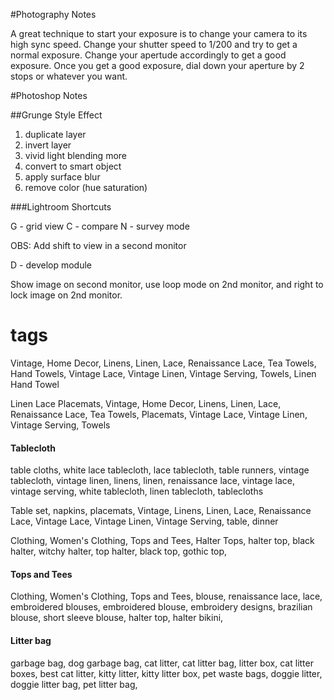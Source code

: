 
#Photography Notes

A great technique to start your exposure is to change your camera to its high sync speed. Change your shutter speed to 1/200 and try to get a normal exposure. Change your apertude accordingly to get a good exposure. Once you get a good exposure, dial down your aperture by 2 stops or whatever you want.

#Photoshop Notes

##Grunge Style Effect

1. duplicate layer
2. invert layer
3. vivid light blending more
4. convert to smart object
5. apply surface blur
6. remove color (hue saturation)


###Lightroom Shortcuts

G - grid view
C - compare
N - survey mode

OBS: Add shift to view in a second monitor

D - develop module

Show image on second monitor, use loop mode on 2nd monitor, and right to lock image on 2nd monitor.

# tags

Vintage,  Home Decor,  Linens,  Linen,  Lace,  Renaissance Lace,  Tea Towels,  Hand Towels, Vintage Lace, Vintage Linen,  Vintage Serving,  Towels,  Linen Hand Towel

Linen Lace Placemats, Vintage,  Home Decor,  Linens,  Linen,  Lace,  Renaissance Lace,  Tea Towels,  Placemats, Vintage Lace, Vintage Linen,  Vintage Serving,  Towels

#### Tablecloth

table cloths,  white lace tablecloth, lace tablecloth, table runners, vintage tablecloth, vintage linen,  linens,  linen,  renaissance lace,  vintage lace, vintage serving, white tablecloth, linen tablecloth, tablecloths

Table set, napkins, placemats, Vintage,  Linens,  Linen,  Lace,  Renaissance Lace,  Vintage Lace, Vintage Linen,  Vintage Serving,  table, dinner

Clothing,  Women's Clothing,  Tops and Tees,  Halter Tops,  halter top, black halter,  witchy halter, top halter, black top, gothic top,

#### Tops and Tees

Clothing,  Women's Clothing,  Tops and Tees, blouse, renaissance lace, lace, embroidered blouses, embroidered blouse, embroidery designs, brazilian blouse, short sleeve blouse,  halter top, halter bikini,

#### Litter bag

garbage bag, dog garbage bag, cat litter, cat litter bag, litter box, cat litter boxes, best cat litter, kitty litter, kitty litter box, pet waste bags, doggie litter, doggie litter bag, pet litter bag,
